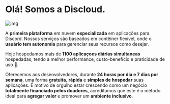 # Olá! Somos a Discloud.

![img](https://i.imgur.com/M0WaCVp.png)

A **primeira plataforma** em nuvem **especializada** em aplicações para Discord. 
Nossos serviços são baseados em contêiner flexível, onde o **usuário tem autonomia** para gerenciar seus recursos como desejar.

Hoje hospedamos mais de **1100 aplicaçoes diárias simultaneas** hospedadas, tendo a melhor performance, custo-benefício e praticidade de uso :exploding_head:.

Oferecemos aos desenvolvedores, durante **24 horas por dia e 7 dias por semana**, uma forma **gratuita**, 
**rápida** e **simples de hospedar** suas aplicações. É motivo de orgulho estar crescendo como um negócio **totalmente financiado pelos doadores**, 
acreditamos que este é o método ideal para **agregar valor** e promover um **ambiente inclusivo**.
